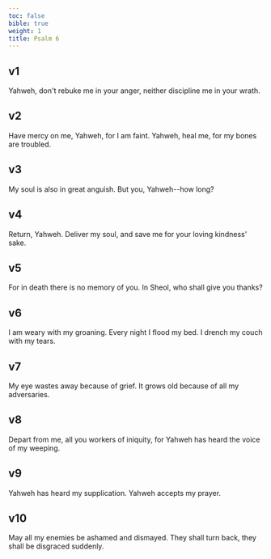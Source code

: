 ```yaml
---
toc: false
bible: true
weight: 1
title: Psalm 6
---
```




## v1 
Yahweh, don't rebuke me in your anger, neither discipline me in your wrath. 

## v2 
Have mercy on me, Yahweh, for I am faint. Yahweh, heal me, for my bones are troubled. 

## v3 
My soul is also in great anguish. But you, Yahweh--how long? 

## v4 
Return, Yahweh. Deliver my soul, and save me for your loving kindness' sake. 

## v5 
For in death there is no memory of you. In Sheol, who shall give you thanks? 

## v6 
I am weary with my groaning. Every night I flood my bed. I drench my couch with my tears. 

## v7 
My eye wastes away because of grief. It grows old because of all my adversaries. 

## v8 
Depart from me, all you workers of iniquity, for Yahweh has heard the voice of my weeping. 

## v9 
Yahweh has heard my supplication. Yahweh accepts my prayer. 

## v10 
May all my enemies be ashamed and dismayed. They shall turn back, they shall be disgraced suddenly.
